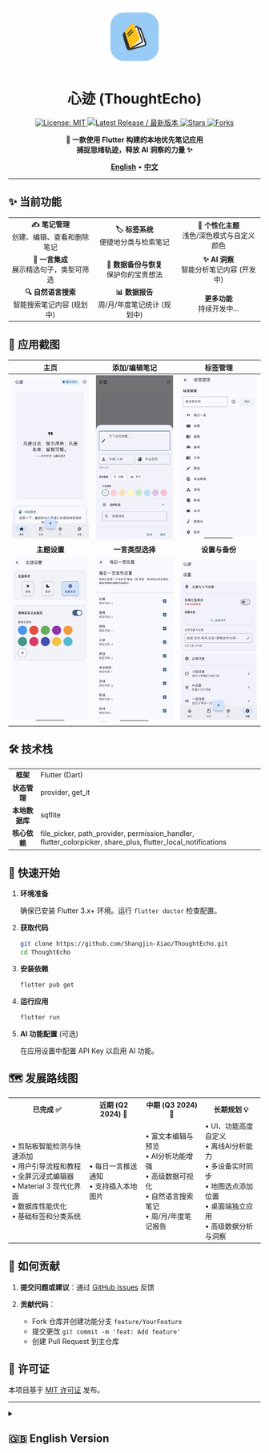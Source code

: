 <div align="center">
  <img src="res/icon.png" alt="心迹 Logo / ThoughtEcho Logo" width="120">
  
  # 心迹 (ThoughtEcho)
  
  <p>
    <a href="https://github.com/Shangjin-Xiao/ThoughtEcho/blob/main/LICENSE">
      <img src="https://img.shields.io/github/license/Shangjin-Xiao/ThoughtEcho?style=flat-square" alt="License: MIT">
    </a>
    <a href="https://github.com/Shangjin-Xiao/ThoughtEcho/releases/latest">
      <img src="https://img.shields.io/github/v/release/Shangjin-Xiao/ThoughtEcho?include_prereleases&style=flat-square&color=green&label=最新版本" alt="Latest Release / 最新版本">
    </a>
    <!-- TODO: If CI is set up later, uncomment and potentially update the workflow filename -->
    <!-- <img src="https://img.shields.io/github/workflow/status/Shangjin-Xiao/ThoughtEcho/CI?style=flat-square" alt="Build Status / 构建状态"> -->
    <a href="https://github.com/Shangjin-Xiao/ThoughtEcho/stargazers">
      <img src="https://img.shields.io/github/stars/Shangjin-Xiao/ThoughtEcho?style=flat-square&color=yellow" alt="Stars">
    </a>
    <a href="https://github.com/Shangjin-Xiao/ThoughtEcho/network/members">
      <img src="https://img.shields.io/github/forks/Shangjin-Xiao/ThoughtEcho?style=flat-square&color=blue" alt="Forks">
    </a>
  </p>

  <p>
    <b>📝 一款使用 Flutter 构建的本地优先笔记应用<br>
    捕捉思绪轨迹，释放 AI 洞察的力量 ✨</b>
  </p>
  
  <p>
    <a href="#-english-version"><b>English</b></a> • 
    <a href="#-中文版本"><b>中文</b></a>
  </p>
  
</div>

---

<div id="-中文版本">

## ✨ 当前功能

<div align="center">
  <table>
    <tr>
      <td align="center" width="33%"><b>✍️ 笔记管理</b><br>创建、编辑、查看和删除笔记</td>
      <td align="center" width="33%"><b>🏷️ 标签系统</b><br>便捷地分类与检索笔记</td>
      <td align="center" width="33%"><b>🎨 个性化主题</b><br>浅色/深色模式与自定义颜色</td>
    </tr>
    <tr>
      <td align="center"><b>💬 一言集成</b><br>展示精选句子，类型可筛选</td>
      <td align="center"><b>💾 数据备份与恢复</b><br>保护你的宝贵想法</td>
      <td align="center"><b>✨ AI 洞察</b><br>智能分析笔记内容 (开发中)</td>
    </tr>
    <tr>
      <td align="center"><b>🔍 自然语言搜索</b><br>智能搜索笔记内容 (规划中)</td>
      <td align="center"><b>📊 数据报告</b><br>周/月/年度笔记统计 (规划中)</td>
      <td align="center"><b>更多功能</b><br>持续开发中...</td>
    </tr>
  </table>
</div>

## 📸 应用截图

| 主页 | 添加/编辑笔记 | 标签管理 |
|:---:|:---:|:---:|
| ![主页](res/homepage.jpg) | ![添加/编辑笔记](res/add.jpg) | ![标签管理](res/tags.jpg) |
| **主题设置** | **一言类型选择** | **设置与备份** |
| ![主题设置](res/theme_setting.jpg) | ![一言类型选择](res/choose_yiyan.jpg) | ![设置与备份](res/settingpage.jpg) |


## 🛠️ 技术栈

<div align="center">
  <table>
    <tr>
      <td align="center"><b>框架</b></td>
      <td>Flutter (Dart)</td>
    </tr>
    <tr>
      <td align="center"><b>状态管理</b></td>
      <td>provider, get_it</td>
    </tr>
    <tr>
      <td align="center"><b>本地数据库</b></td>
      <td>sqflite</td>
    </tr>
    <tr>
      <td align="center"><b>核心依赖</b></td>
      <td>file_picker, path_provider, permission_handler, flutter_colorpicker, share_plus, flutter_local_notifications</td>
    </tr>
  </table>
</div>

## 🚀 快速开始

1. **环境准备** 
   
   确保已安装 Flutter 3.x+ 环境。运行 `flutter doctor` 检查配置。

2. **获取代码**
   ```bash
   git clone https://github.com/Shangjin-Xiao/ThoughtEcho.git
   cd ThoughtEcho
   ```

3. **安装依赖**
   ```bash
   flutter pub get
   ```

4. **运行应用**
   ```bash
   flutter run
   ```

5. **AI 功能配置** (可选)
   
   在应用设置中配置 API Key 以启用 AI 功能。

## 🗺️ 发展路线图

<div align="center">
  <table>
    <tr>
      <th>已完成 ✅</th>
      <th>近期 (Q2 2024) 🚧</th>
      <th>中期 (Q3 2024) 📅</th>
      <th>长期规划 💡</th>
    </tr>
    <tr>
      <td>
        • 剪贴板智能检测与快速添加<br>
        • 用户引导流程和教程<br>
        • 全屏沉浸式编辑器<br>
        • Material 3 现代化界面<br>
        • 数据库性能优化<br>
        • 基础标签和分类系统
      </td>
      <td>
        • 每日一言推送通知<br>
        • 支持插入本地图片
      </td>
      <td>
        • 富文本编辑与预览<br>
        • AI分析功能增强<br>
        • 高级数据可视化<br>
        • 自然语言搜索笔记<br>
        • 周/月/年度笔记报告
      </td>
      <td>
        • UI、功能高度自定义<br>
        • 离线AI分析能力<br>
        • 多设备实时同步<br>
        • 地图选点添加位置<br>
        • 桌面端独立应用<br>
        • 高级数据分析与洞察
      </td>
    </tr>
  </table>
</div>

## 🤝 如何贡献

1. **提交问题或建议**：通过 [GitHub Issues](https://github.com/Shangjin-Xiao/ThoughtEcho/issues) 反馈

2. **贡献代码**：
   - Fork 仓库并创建功能分支 `feature/YourFeature`
   - 提交更改 `git commit -m 'feat: Add feature'`
   - 创建 Pull Request 到主仓库

## 📄 许可证

本项目基于 [MIT 许可证](LICENSE) 发布。
</div>

---

<details id="-english-version">
<summary><h2>🇬🇧 English Version</h2></summary>

## ✨ Current Features

<div align="center">
  <table>
    <tr>
      <td align="center" width="33%"><b>✍️ Note Management</b><br>Create, edit, view, and delete notes</td>
      <td align="center" width="33%"><b>🏷️ Tag System</b><br>Organize and retrieve notes easily</td>
      <td align="center" width="33%"><b>🎨 Personalized Themes</b><br>Light/dark modes & custom colors</td>
    </tr>
    <tr>
      <td align="center"><b>💬 Hitokoto Integration</b><br>Display quotes with type filtering</td>
      <td align="center"><b>💾 Data Backup & Restore</b><br>Protect your valuable ideas</td>
      <td align="center"><b>✨ AI Insights</b><br>Smart note analysis (WIP)</td>
    </tr>
    <tr>
      <td align="center"><b>🔍 Natural Language Search</b><br>Intelligently search note content (Planned)</td>
      <td align="center"><b>📊 Data Reports</b><br>Weekly/Monthly/Annual statistics (Planned)</td>
      <td align="center"><b>More Features</b><br>Continuously developing...</td>
    </tr>
  </table>
</div>

## 📸 Application Screenshots

| Homepage | Add/Edit Note | Tag Management |
|:---:|:---:|:---:|
| ![Homepage](res/homepage.jpg) | ![Add/Edit Note](res/add.jpg) | ![Tag Management](res/tags.jpg) |
| **Theme Settings** | **Hitokoto Types** | **Settings & Backup** |
| ![Theme Settings](res/theme_setting.jpg) | ![Hitokoto Types](res/choose_yiyan.jpg) | ![Settings & Backup](res/settingpage.jpg) |


## 🛠️ Tech Stack

<div align="center">
  <table>
    <tr>
      <td align="center"><b>Framework</b></td>
      <td>Flutter (Dart)</td>
    </tr>
    <tr>
      <td align="center"><b>State Management</b></td>
      <td>provider, get_it</td>
    </tr>
    <tr>
      <td align="center"><b>Local Database</b></td>
      <td>sqflite</td>
    </tr>
    <tr>
      <td align="center"><b>Core Dependencies</b></td>
      <td>file_picker, path_provider, permission_handler, flutter_colorpicker, share_plus, flutter_local_notifications</td>
    </tr>
  </table>
</div>

## 🚀 Quick Start

1. **Prerequisites** 
   
   Ensure Flutter 3.x+ is installed. Run `flutter doctor` to check.

2. **Get the Code**
   ```bash
   git clone https://github.com/Shangjin-Xiao/ThoughtEcho.git
   cd ThoughtEcho
   ```

3. **Install Dependencies**
   ```bash
   flutter pub get
   ```

4. **Run the App**
   ```bash
   flutter run
   ```

5. **AI Feature Configuration** (Optional)
   
   Configure the API Key in app settings to enable AI features.

## 🗺️ Development Roadmap

<div align="center">
  <table>
    <tr>
      <th>Near Term (Q2 2024) 🚧</th>
      <th>Mid Term (Q3 2024) 📅</th>
      <th>Long Term 💡</th>
    </tr>
    <tr>
      <td>
        • New user onboarding flow<br>
        • Smart clipboard detection<br>
        • Daily Hitokoto notifications<br>
        • Database performance optimization<br>
        • Bug fixes & stability
      </td>
      <td>
        • Markdown editing & preview<br>
        • Image & file support<br>
        • AI feature enhancement<br>
        • Deep UI customization<br>
        • Natural language note search<br>
        • Weekly/Monthly/Annual reports
      </td>
      <td>
        • Local AI analysis<br>
        • Code refactoring<br>
        • Cloud sync (to be evaluated)<br>
        • Advanced data analysis & insights
      </td>
    </tr>
  </table>
</div>

## 🤝 How to Contribute

1. **Report Issues or Suggestions**: Via [GitHub Issues](https://github.com/Shangjin-Xiao/ThoughtEcho/issues)

2. **Contribute Code**:
   - Fork the repo and create feature branch `feature/YourFeature`
   - Commit changes `git commit -m 'feat: Add feature'`
   - Create Pull Request to main repository

## 📄 License

This project is licensed under the [MIT License](LICENSE).

</details>
